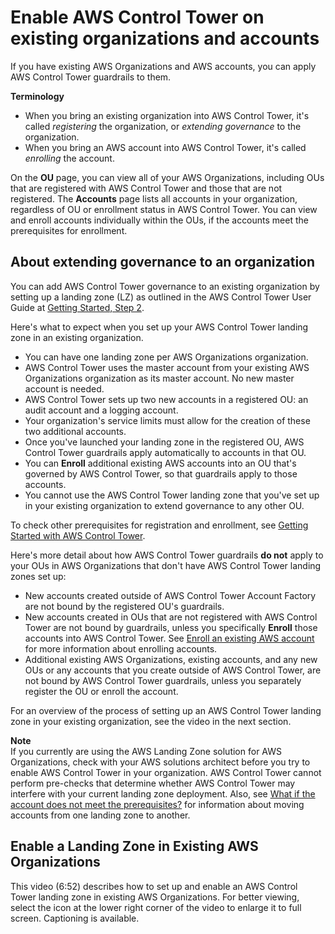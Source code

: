 # Enable AWS Control Tower on existing organizations and accounts<a name="existing-orgs"></a>

If you have existing AWS Organizations and AWS accounts, you can apply AWS Control Tower guardrails to them\.  

**Terminology**
+ When you bring an existing organization into AWS Control Tower, it's called *registering* the organization, or *extending governance* to the organization\.
+ When you bring an AWS account into AWS Control Tower, it's called *enrolling* the account\.

On the **OU** page, you can view all of your AWS Organizations, including OUs that are registered with AWS Control Tower and those that are not registered\. The **Accounts** page lists all accounts in your organization, regardless of OU or enrollment status in AWS Control Tower\. You can view and enroll accounts individually within the OUs, if the accounts meet the prerequisites for enrollment\.

## About extending governance to an organization<a name="about-extending-governance"></a>

You can add AWS Control Tower governance to an existing organization by setting up a landing zone \(LZ\) as outlined in the AWS Control Tower User Guide at [Getting Started, Step 2](https://docs.aws.amazon.com/controltower/latest/userguide/getting-started-with-control-tower.html#step-two)\.

Here's what to expect when you set up your AWS Control Tower landing zone in an existing organization\.
+ You can have one landing zone per AWS Organizations organization\.
+ AWS Control Tower uses the master account from your existing AWS Organizations organization as its master account\. No new master account is needed\.
+  AWS Control Tower sets up two new accounts in a registered OU: an audit account and a logging account\.
+ Your organization's service limits must allow for the creation of these two additional accounts\.
+ Once you've launched your landing zone in the registered OU, AWS Control Tower guardrails apply automatically to accounts in that OU\.
+ You can **Enroll** additional existing AWS accounts into an OU that's governed by AWS Control Tower, so that guardrails apply to those accounts\.
+ You cannot use the AWS Control Tower landing zone that you've set up in your existing organization to extend governance to any other OU\.

To check other prerequisites for registration and enrollment, see [Getting Started with AWS Control Tower](https://docs.aws.amazon.com/controltower/latest/userguide/getting-started-with-control-tower.html)\.

Here's more detail about how AWS Control Tower guardrails **do not** apply to your OUs in AWS Organizations that don't have AWS Control Tower landing zones set up:
+ New accounts created outside of AWS Control Tower Account Factory are not bound by the registered OU's guardrails\.
+ New accounts created in OUs that are not registered with AWS Control Tower are not bound by guardrails, unless you specifically **Enroll** those accounts into AWS Control Tower\. See [Enroll an existing AWS account](enroll-account.md) for more information about enrolling accounts\.
+  Additional existing AWS Organizations, existing accounts, and any new OUs or any accounts that you create outside of AWS Control Tower, are not bound by AWS Control Tower guardrails, unless you separately register the OU or enroll the account\.

For an overview of the process of setting up an AWS Control Tower landing zone in your existing organization, see the video in the next section\.

**Note**  
If you currently are using the AWS Landing Zone solution for AWS Organizations, check with your AWS solutions architect before you try to enable AWS Control Tower in your organization\. AWS Control Tower cannot perform pre\-checks that determine whether AWS Control Tower may interfere with your current landing zone deployment\. Also, see [What if the account does not meet the prerequisites?](enroll-account.md#fulfill-prerequisites) for information about moving accounts from one landing zone to another\.

## Enable a Landing Zone in Existing AWS Organizations<a name="existing-orgs-video"></a>

This video \(6:52\) describes how to set up and enable an AWS Control Tower landing zone in existing AWS Organizations\. For better viewing, select the icon at the lower right corner of the video to enlarge it to full screen\. Captioning is available\.